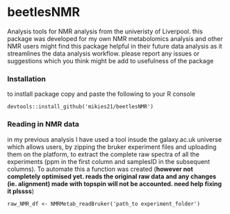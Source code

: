 # beetlesNMR

Analysis tools for NMR analysis from the univeristy of Liverpool. this package was developed for my own NMR metabolomics analysis and other NMR users might find this package helpful in their future data analysis as it streamlines the data analysis workflow. please report any issues or suggestions which you think might be add to usefulness of the package

### Installation
to instlall package copy and paste the following to your R console
```
devtools::install_github('mikies21/beetlesNMR')
```

### Reading in NMR data

in my previous analysis I have used a tool insude the galaxy.ac.uk universe which allows users, by zipping the bruker experiment files and uploading them on the platform, to extract the complete raw spectra of all the experiments (ppm in the first column and samplesID in the subsequent columns).
To automate this a function was created (**however not completely optimised yet. reads the original raw data and any changes (ie. alignment) made with topspin will not be accounted. need help fixing it plssss**)

```
raw_NMR_df <- NMRMetab_readBruker('path_to experiment_folder')
```
